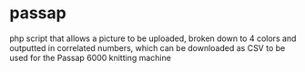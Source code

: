 # passap
php script that allows a picture to be uploaded, broken down to 4 colors and outputted in correlated numbers, which can be downloaded as CSV to be used for the Passap 6000 knitting machine
